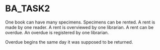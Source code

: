 # BA_TASK2

One book can have many specimens.
Specimens can be rented.
A rent is made by one reader.
A rent is overviewed by one librarian.
A rent can be overdue.
An overdue is registered by one librarian.

Overdue begins the same day it was supposed to be returned.
